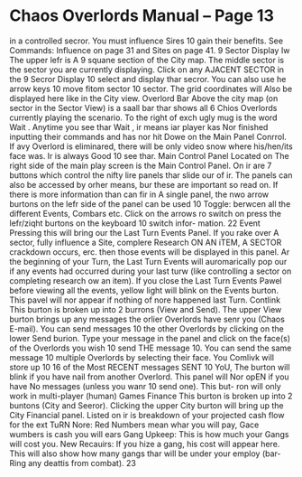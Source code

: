 # Chaos Overlords Manual – Page 13

in a controlled secror. You must influence Sires 10 gain their benefits. See Commands: Influence on page 31 and Sites on page 41. 9 Sector Display Iw The upper lefr is A 9 squane section of the City map. The middle sector is the sector you are currently displaying. Click on any AJACENT SECTOR in the 9 Secror Display 10 select and display thar secror. You can also use he arrow keys 10 move fitom sector 10 sector. The grid coordinates will Also be displayed here like in the City view. Overlord Bar Above the city map (on sector in the Sector View) is a saall bar thar shows all 6 Chios Overlords currently playing the scenario. To the right of exch ugly mug is the word Wait . Anytime you see thar Wait , ir means iar player kas Nor finished inputting their commands and has nor hit Dowe on the Main Panel Conrrol. If avy Overlord is eliminared, there will be only video snow where his/hen/its face was. Ir is always Good 10 see thar. Main Control Panel Located on The right side of the main play screen is the Main Control Panel. On ir are 7 buttons which control the nifty lire panels thar slide our of ir. The panels can also be accessed by orher means, bur these are important so read on. If there is more information than can fir in A single panel, the nwo arrow burtons on the lefr side of the panel can be used 10 Toggle: berwcen all the different Events, Combars etc. Click on the arrows ro switch on press the lefr/ziqht burtons on the keyboard 10 switch infor- mation. 22 Event Pressing this will bring our the Last Turn Events Panel. If you rake over A sector, fully influence a Site, complere Research ON AN iTEM, A SECTOR crackdown occurs, erc. then those events will be displayed in this panel. Ar the beginning of your Turn, the Last Turn Events will auromarically pop our if any events had occurred during your last turw (like controlling a sector on completing research ow an item). If you close the Last Turn Events Pawel before viewing all the events, yellow light will blink on the Events burton. This pavel will nor appear if nothing of nore happened last Turn. Contlink This burton is broken up into 2 burrons (View and Send). The upper View burton brings up any messages the orlier Overlords have senr you (Chaos E-mail). You can send messages 10 the other Overlords by clicking on the lower Send burion. Type your message in the panel and click on the face(s) of the Overlords you wish 10 send THE message 10. You can send the same message 10 multiple Overlords by selecting their face. You Comlivk will store up 10 16 of the Most RECENT messages SENT 10 YoU, The burton will blink if you have nail from another Overlord. This panel will Nor opEN if you have No messages (unless you wanr 10 send one). This but- ron will only work in multi-player (human) Games Finance This burton is broken up into 2 buntons (City and Seeror). Clicking the upper City burton will bring up the City Financial panel. Listed on ir is breakdown of your projected cash flow for the ext TuRN Nore: Red Numbers mean whar you will pay, Gace wumbers is cash you will ears Gang Upkeep: This is how much your Gangs will cost you. New Recauirs: If you hize a gang, his cost will appear here. This will also show how many gangs thar will be under your employ (bar- Ring any deattis from combat). 23
